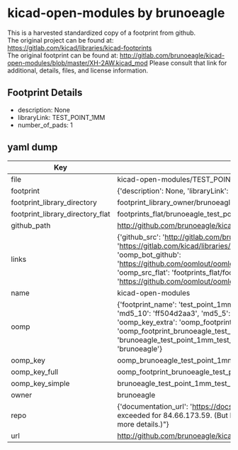 # kicad-open-modules by brunoeagle  
This is a harvested standardized copy of a footprint from github.  
The original project can be found at:  
https://gitlab.com/kicad/libraries/kicad-footprints  
The original footprint can be found at:
http://gitlab.com/brunoeagle/kicad-open-modules/blob/master/XH-2AW.kicad_mod
Please consult that link for additional, details, files, and license information.  
## Footprint Details
* description: None  
* libraryLink: TEST_POINT_1MM  
* number_of_pads: 1  
## yaml dump  
| Key | Value |  
| --- | --- |  
| file | kicad-open-modules/TEST_POINT_1MM.kicad_mod |  
| footprint | {'description': None, 'libraryLink': 'TEST_POINT_1MM', 'number_of_pads': 1} |  
| footprint_library_directory | footprint_library_owner/brunoeagle_kicad-open-modules |  
| footprint_library_directory_flat | footprints_flat/brunoeagle_test_point_1mm_test_point_1mm/working |  
| github_path | http://github.com/brunoeagle/kicad-open-modules/blob/master/TEST_POINT_1MM.kicad_mod |  
| links | {'github_src': 'http://gitlab.com/brunoeagle/kicad-open-modules/blob/master/XH-2AW.kicad_mod', 'github_src_repo': 'https://gitlab.com/kicad/libraries/kicad-footprints', 'oomp_bot': 'footprints/brunoeagle_test_point_1mm_test_point_1mm/working', 'oomp_bot_github': 'https://github.com/oomlout/oomlout_oomp_footprint_bot/tree/main/footprints/brunoeagle_test_point_1mm_test_point_1mm/working', 'oomp_src_flat': 'footprints_flat/footprints_flat/brunoeagle_test_point_1mm_test_point_1mm/working', 'oomp_src_flat_github': 'https://github.com/oomlout/oomlout_oomp_footprint_src/tree/main/footprints_flat/brunoeagle_test_point_1mm_test_point_1mm/working'} |  
| name | kicad-open-modules |  
| oomp | {'footprint_name': 'test_point_1mm', 'library_name': 'test_point_1mm_kicad_mod', 'md5': 'ff504d2aa3b182c35bd336fc0e3bc6f7', 'md5_10': 'ff504d2aa3', 'md5_5': 'ff504', 'md5_6': 'ff504d', 'oomp_key': 'oomp_brunoeagle_test_point_1mm_test_point_1mm', 'oomp_key_extra': 'oomp_footprint_brunoeagle_test_point_1mm_test_point_1mm', 'oomp_key_full': 'oomp_footprint_brunoeagle_test_point_1mm_test_point_1mm_ff504d', 'oomp_key_simple': 'brunoeagle_test_point_1mm_test_point_1mm', 'original_filename': 'kicad-open-modules/TEST_POINT_1MM.kicad_mod', 'owner_name': 'brunoeagle'} |  
| oomp_key | oomp_brunoeagle_test_point_1mm_test_point_1mm |  
| oomp_key_full | oomp_footprint_brunoeagle_test_point_1mm_test_point_1mm |  
| oomp_key_simple | brunoeagle_test_point_1mm_test_point_1mm |  
| owner | brunoeagle |  
| repo | {'documentation_url': 'https://docs.github.com/rest/overview/resources-in-the-rest-api#rate-limiting', 'message': "API rate limit exceeded for 84.66.173.59. (But here's the good news: Authenticated requests get a higher rate limit. Check out the documentation for more details.)"} |  
| url | http://github.com/brunoeagle/kicad-open-modules |  

